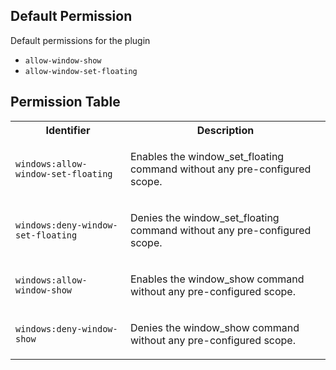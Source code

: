## Default Permission

Default permissions for the plugin

- `allow-window-show`
- `allow-window-set-floating`

## Permission Table

<table>
<tr>
<th>Identifier</th>
<th>Description</th>
</tr>


<tr>
<td>

`windows:allow-window-set-floating`

</td>
<td>

Enables the window_set_floating command without any pre-configured scope.

</td>
</tr>

<tr>
<td>

`windows:deny-window-set-floating`

</td>
<td>

Denies the window_set_floating command without any pre-configured scope.

</td>
</tr>

<tr>
<td>

`windows:allow-window-show`

</td>
<td>

Enables the window_show command without any pre-configured scope.

</td>
</tr>

<tr>
<td>

`windows:deny-window-show`

</td>
<td>

Denies the window_show command without any pre-configured scope.

</td>
</tr>
</table>
